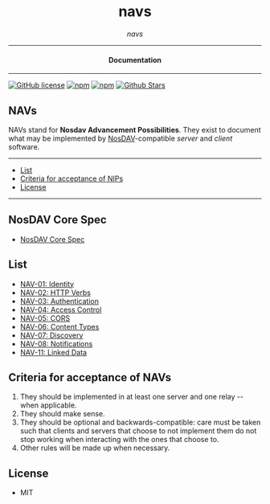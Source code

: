 

<div align="center">  
  <h1>navs</h1>
</div>

<div align="center">  
<i>navs</i>
</div>

---

<div align="center">
<h4>Documentation</h4>
</div>

---

[![GitHub license](https://img.shields.io/badge/license-MIT-blue.svg)](https://github.com/nosdav/navs/blob/gh-pages/LICENSE)
[![npm](https://img.shields.io/npm/v/nosdav-navs)](https://npmjs.com/package/nosdav-navs)
[![npm](https://img.shields.io/npm/dw/nosdav-navs.svg)](https://npmjs.com/package/nosdav-navs)
[![Github Stars](https://img.shields.io/github/stars/nosdav/navs.svg)](https://github.com/nosdav/navs/)

## NAVs

NAVs stand for **Nosdav Advancement Possibilities**.
They exist to document what may be implemented by [NosDAV](https://nosdav.com/)-compatible _server_ and _client_ software.

---

- [List](#list)
- [Criteria for acceptance of NIPs](#criteria-for-acceptance-of-navs)
- [License](#license)

---

## NosDAV Core Spec

- [NosDAV Core Spec](https://nosdav.com/spec/)


## List

- [NAV-01: Identity](01.md)
- [NAV-02: HTTP Verbs](02.md)
- [NAV-03: Authentication](03.md)
- [NAV-04: Access Control](04.md)
- [NAV-05: CORS](05.md)
- [NAV-06: Content Types](06.md)
- [NAV-07: Discovery](07.md)
- [NAV-08: Notifications](08.md)
- [NAV-11: Linked Data](11.md)

## Criteria for acceptance of NAVs

1. They should be implemented in at least one server and one relay -- when applicable.
2. They should make sense.
3. They should be optional and backwards-compatible: care must be taken such that clients and servers that choose to not implement them do not stop working when interacting with the ones that choose to.
4. Other rules will be made up when necessary.

## License

- MIT
